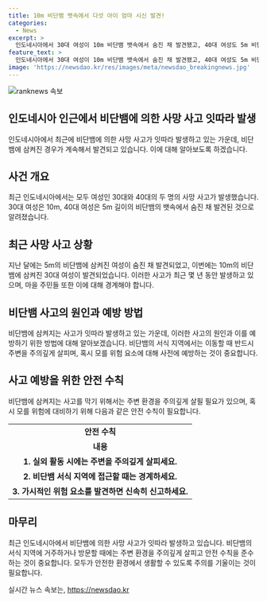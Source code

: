 ```yaml
---
title: 10m 비단뱀 뱃속에서 다섯 아이 엄마 시신 발견!
categories:
  - News
excerpt: >
  인도네시아에서 30대 여성이 10m 비단뱀 뱃속에서 숨진 채 발견됐고, 40대 여성도 5m 비단뱀에 삼켜져 숨진 사례가 있었다. 여성은 아이를 위해 약을 사러 집을 나간 후 실종되었고, 남편이 발견한 뱀의 배를 가르자 뱃속에서 여성이 나왔다. 이는 최근 몇 년간 여러 사람이 비단뱀에 삼켜지는 사고 중 하나로, 2017년부터 발생했다.
feature_text: >
  인도네시아에서 30대 여성이 10m 비단뱀 뱃속에서 숨진 채 발견됐고, 40대 여성도 5m 비단뱀에 삼켜져 숨진 사례가 있었다. 여성은 아이를 위해 약을 사러 집을 나간 후 실종되었고, 남편이 발견한 뱀의 배를 가르자 뱃속에서 여성이 나왔다. 이는 최근 몇 년간 여러 사람이 비단뱀에 삼켜지는 사고 중 하나로, 2017년부터 발생했다.
image: 'https://newsdao.kr/res/images/meta/newsdao_breakingnews.jpg'
---
```


<p><img src="https://newsdao.kr/res/images/meta/newsdao_breakingnews.jpg" alt="ranknews 속보" /></p>

<h2 data-ke-size="size26">인도네시아 인근에서 비단뱀에 의한 사망 사고 잇따라 발생</h2>

<p data-ke-size="size16">인도네시아에서 최근에 비단뱀에 의한 사망 사고가 잇따라 발생하고 있는 가운데, 비단뱀에 삼켜진 경우가 계속해서 발견되고 있습니다. 이에 대해 알아보도록 하겠습니다.</p>

<h2 data-ke-size="size24">사건 개요</h2>

<p data-ke-size="size16">최근 인도네시아에서는 모두 여성인 30대와 40대의 두 명의 사망 사고가 발생했습니다. 30대 여성은 10m, 40대 여성은 5m 길이의 비단뱀의 뱃속에서 숨진 채 발견된 것으로 알려졌습니다. </p>

<h2 data-ke-size="size24">최근 사망 사고 상황</h2>

<p data-ke-size="size16">지난 달에는 5m의 비단뱀에 삼켜진 여성이 숨진 채 발견되었고, 이번에는 10m의 비단뱀에 삼켜진 30대 여성이 발견되었습니다. 이러한 사고가 최근 몇 년 동안 발생하고 있으며, 마을 주민들 또한 이에 대해 경계해야 합니다.</p>

<h2 data-ke-size="size24">비단뱀 사고의 원인과 예방 방법</h2>

<p data-ke-size="size16">비단뱀에 삼켜지는 사고가 잇따라 발생하고 있는 가운데, 이러한 사고의 원인과 이를 예방하기 위한 방법에 대해 알아보겠습니다. 비단뱀의 서식 지역에서는 이동할 때 반드시 주변을 주의깊게 살피며, 혹시 모를 위험 요소에 대해 사전에 예방하는 것이 중요합니다.</p>

<h2 data-ke-size="size24">사고 예방을 위한 안전 수칙</h2>

<p data-ke-size="size16">비단뱀에 삼켜지는 사고를 막기 위해서는 주변 환경을 주의깊게 살필 필요가 있으며, 혹시 모를 위험에 대비하기 위해 다음과 같은 안전 수칙이 필요합니다.</p>

<table>
    <tr>
        <td style="text-align: center; height: 17px;"><b>안전 수칙</b></td>
    </tr>
    <tr>
        <td style="text-align: center; height: 17px;"><b>내용</b></td>
    </tr>
    <tr>
        <td style="text-align: center; height: 17px;"><b>1. 실외 활동 시에는 주변을 주의깊게 살피세요.</b></td>
    </tr>
    <tr>
        <td style="text-align: center; height: 17px;"><b>2. 비단뱀 서식 지역에 접근할 때는 경계하세요.</b></td>
    </tr>
    <tr>
        <td style="text-align: center; height: 17px;"><b>3. 가시적인 위험 요소를 발견하면 신속히 신고하세요.</b></td>
    </tr>
</table>

<h2 data-ke-size="size24">마무리</h2>

<p data-ke-size="size16">최근 인도네시아에서 비단뱀에 의한 사망 사고가 잇따라 발생하고 있습니다. 비단뱀의 서식 지역에 거주하거나 방문할 때에는 주변 환경을 주의깊게 살피고 안전 수칙을 준수하는 것이 중요합니다. 모두가 안전한 환경에서 생활할 수 있도록 주의를 기울이는 것이 필요합니다.</p>
실시간 뉴스 속보는, <a href="https://newsdao.kr" rel="dofollow">https://newsdao.kr</a>


